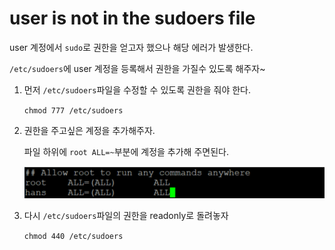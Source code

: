 # user is not in the sudoers file

user 계정에서 `sudo`로 권한을 얻고자 했으나 해당 에러가 발생한다.

`/etc/sudoers`에 user 계정을 등록해서 권한을 가질수 있도록 해주자~



1. 먼저 `/etc/sudoers`파일을 수정할 수 있도록 권한을 줘야 한다.

   `chmod 777 /etc/sudoers`

2. 권한을 주고싶은 계정을 추가해주자.

   파일 하위에 `root	ALL=~`부분에 계정을 추가해 주면된다.

   ![img](./img/1.png)

3. 다시 `/etc/sudoers`파일의 권한을 readonly로 돌려놓자

   `chmod 440 /etc/sudoers`